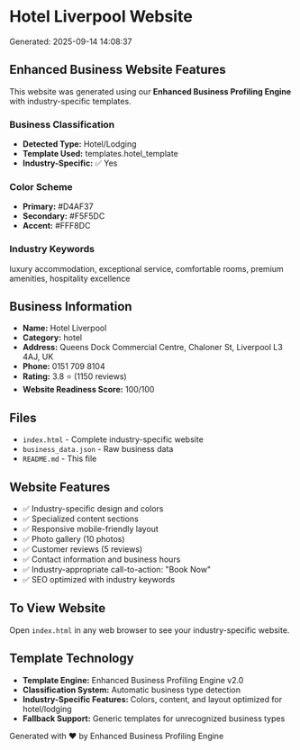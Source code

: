 # Hotel Liverpool Website

Generated: 2025-09-14 14:08:37

## Enhanced Business Website Features

This website was generated using our **Enhanced Business Profiling Engine** with industry-specific templates.

### Business Classification
- **Detected Type:** Hotel/Lodging
- **Template Used:** templates.hotel_template
- **Industry-Specific:** ✅ Yes

### Color Scheme
- **Primary:** #D4AF37
- **Secondary:** #F5F5DC
- **Accent:** #FFF8DC

### Industry Keywords
luxury accommodation, exceptional service, comfortable rooms, premium amenities, hospitality excellence

## Business Information
- **Name:** Hotel Liverpool
- **Category:** hotel
- **Address:** Queens Dock Commercial Centre, Chaloner St, Liverpool L3 4AJ, UK
- **Phone:** 0151 709 8104
- **Rating:** 3.8 ⭐ (1150 reviews)
- **Website Readiness Score:** 100/100

## Files
- `index.html` - Complete industry-specific website
- `business_data.json` - Raw business data
- `README.md` - This file

## Website Features
- ✅ Industry-specific design and colors
- ✅ Specialized content sections
- ✅ Responsive mobile-friendly layout
- ✅ Photo gallery (10 photos)
- ✅ Customer reviews (5 reviews)
- ✅ Contact information and business hours
- ✅ Industry-appropriate call-to-action: "Book Now"
- ✅ SEO optimized with industry keywords

## To View Website
Open `index.html` in any web browser to see your industry-specific website.

## Template Technology
- **Template Engine:** Enhanced Business Profiling Engine v2.0
- **Classification System:** Automatic business type detection
- **Industry-Specific Features:** Colors, content, and layout optimized for hotel/lodging
- **Fallback Support:** Generic templates for unrecognized business types

Generated with ❤️ by Enhanced Business Profiling Engine
